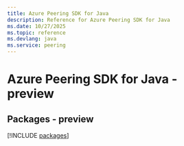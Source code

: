 ```yaml
---
title: Azure Peering SDK for Java
description: Reference for Azure Peering SDK for Java
ms.date: 10/27/2025
ms.topic: reference
ms.devlang: java
ms.service: peering
---
```

# Azure Peering SDK for Java - preview
## Packages - preview
[!INCLUDE [packages](peering-index.md)]